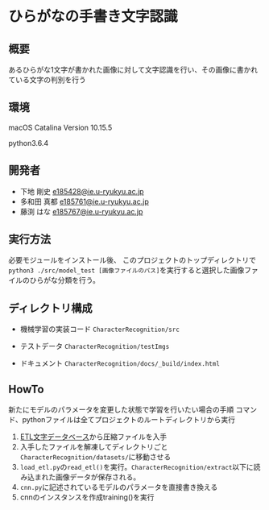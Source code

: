 # ひらがなの手書き文字認識

## 概要
あるひらがな1文字が書かれた画像に対して文字認識を行い、その画像に書かれている文字の判別を行う

## 環境
macOS Catalina Version 10.15.5

python3.6.4

## 開発者
+ 下地 剛史     <e185428@ie.u-ryukyu.ac.jp>
+ 多和田 真都 <e185761@ie.u-ryukyu.ac.jp>
+ 藤渕 はな     <e185767@ie.u-ryukyu.ac.jp>


## 実行方法
必要モジュールをインストール後、
このプロジェクトのトップディレクトリで`python3 ./src/model_test [画像ファイルのパス]`を実行すると選択した画像ファイルのひらがな分類を行う。


## ディレクトリ構成

- 機械学習の実装コード
`CharacterRecognition/src`

- テストデータ
`CharacterRecognition/testImgs`

- ドキュメント
`CharacterRecognition/docs/_build/index.html`

## HowTo
新たにモデルのパラメータを変更した状態で学習を行いたい場合の手順
コマンド、pythonファイルは全てプロジェクトのルートディレクトリから実行
1. [ETL文字データベース](http://etlcdb.db.aist.go.jp/obtaining-etl-character-database)から圧縮ファイルを入手
1. 入手したファイルを解凍してディレクトリごと`CharacterRecognition/datasets/`に移動させる
1. `load_etl.py`の`read_etl()`を実行。`CharacterRecognition/extract`以下に読み込まれた画像データが保存される。
1. `cnn.py`に記述されているモデルのパラメータを直接書き換える
1. cnnのインスタンスを作成training()を実行
